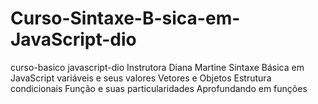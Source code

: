 # Curso-Sintaxe-B-sica-em-JavaScript-dio
curso-basico javascript-dio
Instrutora  Diana Martine
Sintaxe Básica em JavaScript
variáveis e seus valores
Vetores e Objetos
Estrutura condicionais
Função e suas particularidades
Aprofundando em funções
